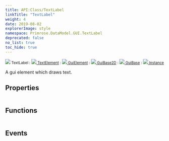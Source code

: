 ```yaml
---
title: API:Class/TextLabel
linkTitle: "TextLabel"
weight: 4
date: 2019-08-02
explorerImage: style
namespace: Primrose.DataModel.GUI.TextLabel
deprecated: false
no_list: true
toc_hide: true
---
```

<small class="inheritance">
<span class="" href="/docs/api-reference/Class/TextLabel"><img src="/icons/silk/style.png"/>&nbsp;TextLabel</span>&nbsp;:&nbsp;<a class="" href="/docs/api-reference/Class/TextElement"><img src="/icons/silk/default.png"/>&nbsp;TextElement</a>&nbsp;:&nbsp;<a class="" href="/docs/api-reference/Class/GuiElement"><img src="/icons/silk/default.png"/>&nbsp;GuiElement</a>&nbsp;:&nbsp;<a class="" href="/docs/api-reference/Class/GuiBase2D"><img src="/icons/silk/default.png"/>&nbsp;GuiBase2D</a>&nbsp;:&nbsp;<a class="" href="/docs/api-reference/Class/GuiBase"><img src="/icons/silk/default.png"/>&nbsp;GuiBase</a>&nbsp;:&nbsp;<a class="" href="/docs/api-reference/Class/Instance"><img src="/icons/silk/default.png"/>&nbsp;Instance</a></small>
<p class="summary">

A gui element which draws text.

</p>
 
## Properties
 
<table class="studiohide">
<tbody>
</tbody>
</table>
 
## Functions
 
<table class="studiohide">
<tbody>
</tbody>
</table>
 
## Events
 
<table class="studiohide">
<tbody>
</tbody>
</table>
<b>
</b>
<div class="inheritors">
<ul class="root">
</ul>
</div>
